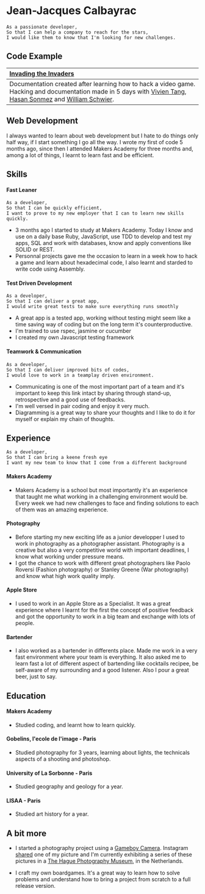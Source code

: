 Jean-Jacques Calbayrac
=========

```
As a passionate developer,
So that I can help a company to reach for the stars,
I would like them to know that I'm looking for new challenges.
```

Code Example
------------

| [Invading the Invaders](https://github.com/gekographe/invading_invaders) |
|:--------------- |
| Documentation created after learning how to hack a video game. Hacking and documentation made in 5 days with [Vivien Tang](https://github.com/honjintang), [Hasan Sonmez](https://github.com/UltimateCoder00) and [William Schwier](https://github.com/w-schwier).|

Web Development
---------------

I always wanted to learn about web development but I hate 
to do things only half way, if I start something I go all 
the way. I wrote my first of code 5 months ago, since then
I attended Makers Academy for three months and, among a
lot of things, I learnt to learn fast and be efficient.

## Skills

#### Fast Leaner
```
As a developer,
So that I can be quickly efficient,
I want to prove to my new employer that I can to learn new skills quickly.
```

- 3 months ago I started to study at Makers Academy. 
  Today I know and use on a daily base Ruby, JavaScript, 
  use TDD to develop and test my apps, SQL and work with databases,
  know and apply conventions like SOLID or REST.
- Personnal projects gave me the occasion to learn in a week how to
  hack a game and learn about hexadecimal code, I also learnt and
  starded to write code using Assembly.

#### Test Driven Development
```
As a developer,
So that I can deliver a great app,
I would write great tests to make sure everything runs smoothly
```

- A great app is a tested app, working without testing might
  seem like a time saving way of coding but on the long term
  it's counterproductive.
- I'm trained to use rspec, jasmine or cucumber
- I created my own Javascript testing framework 

#### Teamwork & Communication
```
As a developer,
So that I can deliver improved bits of codes,
I would love to work in a teamplay driven environment.
```

- Communicating is one of the most important part of a team
  and it's important to keep this link intact by sharing 
  through stand-up, retrospective and a good use of feedbacks.
- I'm well versed in pair coding and enjoy it very much.
- Diagramming is a great way to share your thoughts and I like
  to do it for myself or explain my chain of thoughts.

## Experience
```
As a developer,
So that I can bring a keene fresh eye
I want my new team to know that I come from a different background
```

#### Makers Academy

- Makers Academy is a school but most importantly it's an experience 
  that taught me what working in a challenging environment would be.
  Every week we had new challenges to face and finding solutions to each
  of them was an amazing experience.
  
#### Photography

- Before starting my new exciting life as a junior developper
  I used to work in photography as a photographer assistant. 
  Photography is a creative but also a very competitive world 
  with important deadlines, I know what working under pressure means.
- I got the chance to work with different great photographers like 
  Paolo Roversi (Fashion photography) or Stanley Greene (War photography)
  and know what high work quality imply.
  
#### Apple Store

- I used to work in an Apple Store as a Specialist. It was a great experience
  where I learnt for the first the concept of positive feedback and got the opportunity
  to work in a big team and exchange with lots of people.
  
#### Bartender

- I also worked as a bartender in differents place. Made me work in
  a very fast environment where your team is everything. It also asked
  me to learn fast a lot of different aspect of bartending like 
  cocktails recipee, be self-aware of my surrounding and a good listener.
  Also I pour a great beer, just to say.

## Education

#### Makers Academy 

- Studied coding, and learnt how to learn quickly.

#### Gobelins, l'ecole de l'image - Paris

- Studied photography for 3 years, learning about lights, the technicals aspects of a shooting and photoshop.

#### University of La Sorbonne - Paris

- Studied geography and geology for a year.

#### LISAA - Paris

- Studied art history for a year.

## A bit more

- I started a photography project using a [Gameboy Camera](https://www.instagram.com/gameboycameraman/). Instagram [shared](https://www.instagram.com/p/BKofrdFD4IF/) one of my picture and I'm currently exhibiting a series of these pictures in a [The Hague Photography Museum](http://www.fotomuseumdenhaag.nl/en/exhibitions/gameboycameraman), in the Netherlands.

- I craft my own boardgames. It's a great way to learn how to solve problems and understand how to bring a project from scratch to a full release version.

